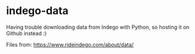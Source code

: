 # indego-data
Having trouble downloading data from Indego with Python, so hosting it on Github instead :)

Files from: https://www.rideindego.com/about/data/
